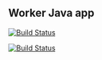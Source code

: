 ## Worker Java app
  
[![Build Status](http://35.228.204.147:8080/buildStatus/icon?job=instavote%2Fworker-build&subject=Build)](http://35.228.204.147:8080/job/instavote/job/worker-build/)

[![Build Status](http://35.228.204.147:8080/buildStatus/icon?job=instavote%2Fworker-test&subject=UnitTest)](http://35.228.204.147:8080/job/instavote/job/worker-test/)
